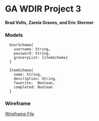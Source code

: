 # GA WDIR Project 3
#### Brad Volts, Zarela Graves, and Eric Stermer
### Models
```
  UserSchema{
    username: String,
    password: String,
    groceryList: [itemSchema]
  }

  ItemSchema{
    name: String,
    description: String,
    favorite:  Boolean,
    completed: Boolean
  }

```
### Wireframe
[Wireframe File](https://drive.google.com/file/d/0B9p6hJKmZMZELUhQRzl4WXNZT1E/view?usp=sharing)
